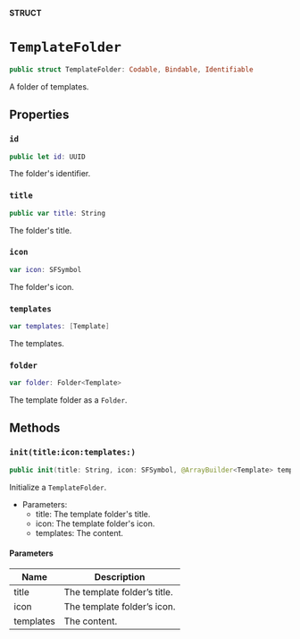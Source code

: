 **STRUCT**

# `TemplateFolder`

```swift
public struct TemplateFolder: Codable, Bindable, Identifiable
```

A folder of templates.

## Properties
### `id`

```swift
public let id: UUID
```

The folder's identifier.

### `title`

```swift
public var title: String
```

The folder's title.

### `icon`

```swift
var icon: SFSymbol
```

The folder's icon.

### `templates`

```swift
var templates: [Template]
```

The templates.

### `folder`

```swift
var folder: Folder<Template>
```

The template folder as a ``Folder``.

## Methods
### `init(title:icon:templates:)`

```swift
public init(title: String, icon: SFSymbol, @ArrayBuilder<Template> templates: () -> [Template])
```

Initialize a ``TemplateFolder``.
- Parameters:
  - title: The template folder's title.
  - icon: The template folder's icon.
  - templates: The content.

#### Parameters

| Name | Description |
| ---- | ----------- |
| title | The template folder’s title. |
| icon | The template folder’s icon. |
| templates | The content. |